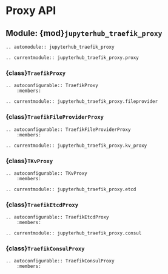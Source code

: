 # Proxy API

## Module: {mod}`jupyterhub_traefik_proxy`

```{eval-rst}
.. automodule:: jupyterhub_traefik_proxy
```

```{eval-rst}
.. currentmodule:: jupyterhub_traefik_proxy.proxy
```

### {class}`TraefikProxy`

```{eval-rst}
.. autoconfigurable:: TraefikProxy
    :members:
```

```{eval-rst}
.. currentmodule:: jupyterhub_traefik_proxy.fileprovider
```

### {class}`TraefikFileProviderProxy`

```{eval-rst}
.. autoconfigurable:: TraefikFileProviderProxy
    :members:
```

```{eval-rst}
.. currentmodule:: jupyterhub_traefik_proxy.kv_proxy
```

### {class}`TKvProxy`

```{eval-rst}
.. autoconfigurable:: TKvProxy
    :members:
```

```{eval-rst}
.. currentmodule:: jupyterhub_traefik_proxy.etcd
```

### {class}`TraefikEtcdProxy`

```{eval-rst}
.. autoconfigurable:: TraefikEtcdProxy
    :members:
```

```{eval-rst}
.. currentmodule:: jupyterhub_traefik_proxy.consul
```

### {class}`TraefikConsulProxy`

```{eval-rst}
.. autoconfigurable:: TraefikConsulProxy
    :members:
```
